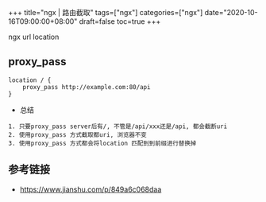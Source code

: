 +++
title="ngx | 路由截取"
tags=["ngx"]
categories=["ngx"]
date="2020-10-16T09:00:00+08:00"
draft=false
toc=true
+++

<!-- 概要 -->
ngx url location
<!--more-->

## proxy_pass

```shell
location / {
    proxy_pass http://example.com:80/api
}

```

+ 总结

```shell
1. 只要proxy_pass server后有/, 不管是/api/xxx还是/api, 都会截断uri
2. 使用proxy_pass 方式截取都uri, 浏览器不变
3. 使用proxy_pass 方式都会将location 匹配到到前缀进行替换掉
```







## 参考链接
+ https://www.jianshu.com/p/849a6c068daa